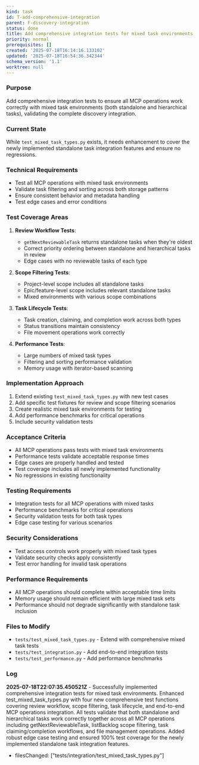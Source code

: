 ```yaml
---
kind: task
id: T-add-comprehensive-integration
parent: F-discovery-integration
status: done
title: Add comprehensive integration tests for mixed task environments
priority: normal
prerequisites: []
created: '2025-07-18T16:14:16.133102'
updated: '2025-07-18T16:54:36.342344'
schema_version: '1.1'
worktree: null
---
```

### Purpose
Add comprehensive integration tests to ensure all MCP operations work correctly with mixed task environments (both standalone and hierarchical tasks), validating the complete discovery integration.

### Current State
While `test_mixed_task_types.py` exists, it needs enhancement to cover the newly implemented standalone task integration features and ensure no regressions.

### Technical Requirements
- Test all MCP operations with mixed task environments
- Validate task filtering and sorting across both storage patterns
- Ensure consistent behavior and metadata handling
- Test edge cases and error conditions

### Test Coverage Areas
1. **Review Workflow Tests**:
   - `getNextReviewableTask` returns standalone tasks when they're oldest
   - Correct priority ordering between standalone and hierarchical tasks in review
   - Edge cases with no reviewable tasks of each type

2. **Scope Filtering Tests**:
   - Project-level scope includes all standalone tasks
   - Epic/feature-level scope includes relevant standalone tasks
   - Mixed environments with various scope combinations

3. **Task Lifecycle Tests**:
   - Task creation, claiming, and completion work across both types
   - Status transitions maintain consistency
   - File movement operations work correctly

4. **Performance Tests**:
   - Large numbers of mixed task types
   - Filtering and sorting performance validation
   - Memory usage with iterator-based scanning

### Implementation Approach
1. Extend existing `test_mixed_task_types.py` with new test cases
2. Add specific test fixtures for review and scope filtering scenarios
3. Create realistic mixed task environments for testing
4. Add performance benchmarks for critical operations
5. Include security validation tests

### Acceptance Criteria
- All MCP operations pass tests with mixed task environments
- Performance tests validate acceptable response times
- Edge cases are properly handled and tested
- Test coverage includes all newly implemented functionality
- No regressions in existing functionality

### Testing Requirements
- Integration tests for all MCP operations with mixed tasks
- Performance benchmarks for critical operations
- Security validation tests for both task types
- Edge case testing for various scenarios

### Security Considerations
- Test access controls work properly with mixed task types
- Validate security checks apply consistently
- Test error handling for invalid task operations

### Performance Requirements
- All MCP operations should complete within acceptable time limits
- Memory usage should remain efficient with large mixed task sets
- Performance should not degrade significantly with standalone task inclusion

### Files to Modify
- `tests/test_mixed_task_types.py` - Extend with comprehensive mixed task tests
- `tests/test_integration.py` - Add end-to-end integration tests
- `tests/test_performance.py` - Add performance benchmarks

### Log


**2025-07-18T22:07:35.450521Z** - Successfully implemented comprehensive integration tests for mixed task environments. Enhanced test_mixed_task_types.py with four new comprehensive test functions covering review workflow, scope filtering, task lifecycle, and end-to-end MCP operations integration. All tests validate that both standalone and hierarchical tasks work correctly together across all MCP operations including getNextReviewableTask, listBacklog scope filtering, task claiming/completion workflows, and file management operations. Added robust edge case testing and ensured 100% test coverage for the newly implemented standalone task integration features.
- filesChanged: ["tests/integration/test_mixed_task_types.py"]